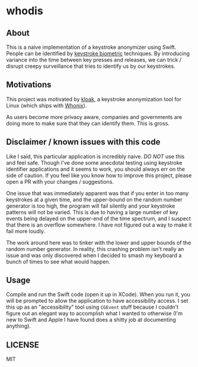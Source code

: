 # whodis

## About

This is a naive implementation of a keystroke anonymizer using Swift. People can be identified
  by [keystroke biometric](https://en.wikipedia.org/wiki/Keystroke_dynamics) techniques. By introducing
  variance into the time between key presses and releases, we can trick / disrupt creepy surveillance
  that tries to identify us by our keystrokes.

## Motivations

This project was motivated by [kloak](https://github.com/vmonaco/kloak), a keystroke anonymization tool
  for Linux (which ships with [Whonix](https://www.whonix.org/)).

As users become more privacy aware, companies and governments are doing more to make sure that they can
  identify them. This is gross.

## Disclaimer / known issues with this code

Like I said, this particular application is incredibly naive. *DO NOT* use this and feel safe. Though I've
  done some anecdotal testing using keystroke identifier applications and it seems to work,
  you should always err on the side of caution. If you feel like you know how to improve this project,
  please open a PR with your changes / suggestions.

One issue that was immediately apparent was that if you enter in too many keystrokes at a given time,
  and the upper-bound on the random number generator is too high, the program will fail silently
  and your keystroke patterns will not be varied. This is due to having a large number of key events being delayed on the upper-end of the time spectrum, and I suspect that there is an overflow somewhere. I have not figured out a way to make it fail more
  loudly.

The work around here was to tinker with the lower and upper bounds of the random number generator. In reality,
  this crashing problem isn't really an issue and was only discovered when I decided to smash my keyboard a
  bunch of times to see what would happen.

## Usage

Compile and run the Swift code (open it up in XCode). When you run it, you will be prompted to allow the application
  to have accessibility access. I set this up as an "accessibility" tool using `CGEvent` stuff because I couldn't figure
  out an elegant way to accomplish what I wanted to otherwise (I'm new to Swift and Apple I have found does a shitty job
  at documenting anything).

## LICENSE

MIT
